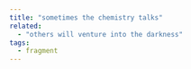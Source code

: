 ```yaml
---
title: "sometimes the chemistry talks"
related:
  - "others will venture into the darkness"
tags:
  - fragment
---
```

